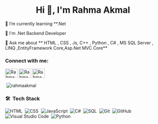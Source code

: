 <h1 align="center">Hi 👋, I'm Rahma Akmal</h1>

🌱 I’m currently learning **.Net

🌱 I'm .Net Backend Developer

💬 Ask me about ** HTML , CSS , Js, C++ , Python , C# , MS SQL Server , LINQ ,EntityFramework Core,Asp.Net MVC Core**

<h3 align="left">Connect with me:</h3>
<p align="left">
<a href="https://linkedin.com/in/rahma-akmal-bb9aa4277/" target="blank">
<img align="center" src="https://raw.githubusercontent.com/rahuldkjain/github-profile-readme-generator/master/src/images/icons/Social/linked-in-alt.svg" alt="Rahma akmal" height="30" width="40" /></a>
<a href="https://www.facebook.com/rahma.akmal.126" target="blank"><img align="center" src="https://raw.githubusercontent.com/rahuldkjain/github-profile-readme-generator/master/src/images/icons/Social/facebook.svg" alt="Rahma Akmal" height="30" width="40" /></a>
<a href="https://codeforces.com/profile/Rahma74" target="blank"><img align="center" src="https://raw.githubusercontent.com/rahuldkjain/github-profile-readme-generator/master/src/images/icons/Social/codeforces.svg" alt="Rahma Akmal" height="30" width="40" /></a>
</p>


<p>&nbsp;<img align="center" src="https://github-readme-stats.vercel.app/api/top-langs?username=amaalselim&show_icons=true&locale=en&layout=compact" alt="rahmaakmal" /></p>


### 🛠 &nbsp;Tech Stack
![HTML](https://img.shields.io/badge/-HTML-05122A?style=flat&logo=HTML5)&nbsp;
![CSS](https://img.shields.io/badge/-CSS-05122A?style=flat&logo=CSS3&logoColor=1572B6)&nbsp;
![JavaScript](https://img.shields.io/badge/-JavaScript-05122A?style=flat&logo=javascript)&nbsp;
![C#](https://img.shields.io/badge/C%23-fedcba?style=flat-square&logoColor=violet&logoSize=auto&labelColor=abcdef&color=abcdef&cacheSeconds=3600&link=https%3A%2F%2Fimg.icons8.com%2F%3Fsize%3D100%26id%3D55251%26format%3Dpng%26color%3D000000)&nbsp;
![SQL](https://img.shields.io/badge/SQL-fedcba?style=flat-square&logoColor=violet&logoSize=auto&labelColor=abcdef&color=abcdef&cacheSeconds=3600&link=https%3A%2F%2Fimg.icons8.com%2F%3Fsize%3D100%26id%3D55251%26format%3Dpng%26color%3D000000)&nbsp;
![Git](https://img.shields.io/badge/-Git-05122A?style=flat&logo=git)&nbsp;
![GitHub](https://img.shields.io/badge/-GitHub-05122A?style=flat&logo=github)&nbsp;
![Visual Studio Code](https://img.shields.io/badge/-Visual%20Studio%20Code-05122A?style=flat&logo=visual-studio-code&logoColor=007ACC)&nbsp;
![Python](https://img.shields.io/badge/-Python%20-05122A?style=flat&logo=python)&nbsp;
